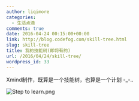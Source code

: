 ```yaml
---
author: liqimore
categories:
  - 生活点滴
comments: true
date: 2016-04-24 00:15:00+00:00
link: http://blog.codefog.com/skill-tree.html
slug: skill-tree
title: 我的技能树(即将有的)
url: /2016/04/24/skill-tree/
wordpress_id: 33
---
```



Xmind制作，既算是一个技能树，也算是一个计划 -_-..  

![Step to learn.png](http://old.timelovelife.com/usr/uploads/2016/04/4179312525.png)


